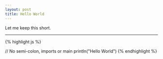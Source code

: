 ```yaml
---
layout: post
title: Hello World
---
```


Let me keep this short.

-----

{% highlight js %}

// No semi-colon, imports or main 
println("Hello World")
{% endhighlight %}
